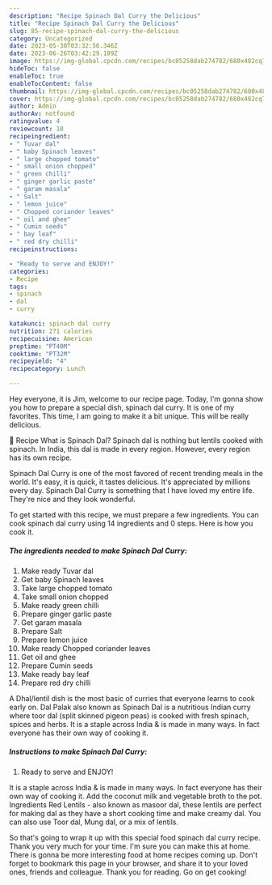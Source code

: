 ```yaml
---
description: "Recipe Spinach Dal Curry the Delicious"
title: "Recipe Spinach Dal Curry the Delicious"
slug: 85-recipe-spinach-dal-curry-the-delicious
category: Uncategorized
date: 2023-05-30T03:32:56.346Z
date: 2023-06-26T03:42:29.109Z
image: https://img-global.cpcdn.com/recipes/bc05258dab274782/680x482cq70/spinach-dal-curry-recipe-main-photo.jpg
hideToc: false
enableToc: true
enableTocContent: false
thumbnail: https://img-global.cpcdn.com/recipes/bc05258dab274782/680x482cq70/spinach-dal-curry-recipe-main-photo.jpg
cover: https://img-global.cpcdn.com/recipes/bc05258dab274782/680x482cq70/spinach-dal-curry-recipe-main-photo.jpg
author: Admin
authorAv: notfound
ratingvalue: 4
reviewcount: 10
recipeingredient:
- " Tuvar dal"
- " baby Spinach leaves"
- " large chopped tomato"
- " small onion chopped"
- " green chilli"
- " ginger garlic paste"
- " garam masala"
- " Salt"
- " lemon juice"
- " Chopped coriander leaves"
- " oil and ghee"
- " Cumin seeds"
- " bay leaf"
- " red dry chilli"
recipeinstructions:

- "Ready to serve and ENJOY!"
categories:
- Recipe
tags:
- spinach
- dal
- curry

katakunci: spinach dal curry 
nutrition: 271 calories
recipecuisine: American
preptime: "PT40M"
cooktime: "PT32M"
recipeyield: "4"
recipecategory: Lunch

---
```



Hey everyone, it is Jim, welcome to our recipe page. Today, I'm gonna show you how to prepare a special dish, spinach dal curry. It is one of my favorites. This time, I am going to make it a bit unique. This will be really delicious.

📖 Recipe What is Spinach Dal? Spinach dal is nothing but lentils cooked with spinach. In India, this dal is made in every region. However, every region has its own recipe.

Spinach Dal Curry is one of the most favored of recent trending meals in the world. It's easy, it is quick, it tastes delicious. It's appreciated by millions every day. Spinach Dal Curry is something that I have loved my entire life. They're nice and they look wonderful.


To get started with this recipe, we must prepare a few ingredients. You can cook spinach dal curry using 14 ingredients and 0 steps. Here is how you cook it.

<!--inarticleads1-->

##### The ingredients needed to make Spinach Dal Curry:

1. Make ready  Tuvar dal
1. Get  baby Spinach leaves
1. Take  large chopped tomato
1. Take  small onion chopped
1. Make ready  green chilli
1. Prepare  ginger garlic paste
1. Get  garam masala
1. Prepare  Salt
1. Prepare  lemon juice
1. Make ready  Chopped coriander leaves
1. Get  oil and ghee
1. Prepare  Cumin seeds
1. Make ready  bay leaf
1. Prepare  red dry chilli


A Dhal/lentil dish is the most basic of curries that everyone learns to cook early on. Dal Palak also known as Spinach Dal is a nutritious Indian curry where toor dal (split skinned pigeon peas) is cooked with fresh spinach, spices and herbs. It is a staple across India &amp; is made in many ways. In fact everyone has their own way of cooking it. 

<!--inarticleads2-->

##### Instructions to make Spinach Dal Curry:


1. Ready to serve and ENJOY!

It is a staple across India &amp; is made in many ways. In fact everyone has their own way of cooking it. Add the coconut milk and vegetable broth to the pot. Ingredients Red Lentils - also known as masoor dal, these lentils are perfect for making dal as they have a short cooking time and make creamy dal. You can also use Toor dal, Mung dal, or a mix of lentils. 

So that's going to wrap it up with this special food spinach dal curry recipe. Thank you very much for your time. I'm sure you can make this at home. There is gonna be more interesting food at home recipes coming up. Don't forget to bookmark this page in your browser, and share it to your loved ones, friends and colleague. Thank you for reading. Go on get cooking!
